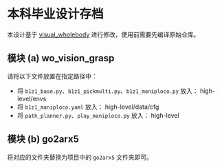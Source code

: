 # 本科毕业设计存档

本设计基于 [visual_wholebody](https://github.com/Ericonaldo/visual_wholebody/tree/main) 进行修改，使用前需要先编译原始仓库。

## 模块 (a) wo_vision_grasp

请将以下文件放置在指定路径中：

- 将 `b1z1_base.py`、`b1z1_pickmulti.py`、`b1z1_maniploco.py` 放入：
high-level/envs
- 将 `b1z1_maniploco.yaml` 放入：
high-level/data/cfg
- 将 `path_planner.py`、`play_maniploco.py` 放入：
high-level

## 模块 (b) go2arx5

将对应的文件夹替换为项目中的 `go2arx5` 文件夹即可。

